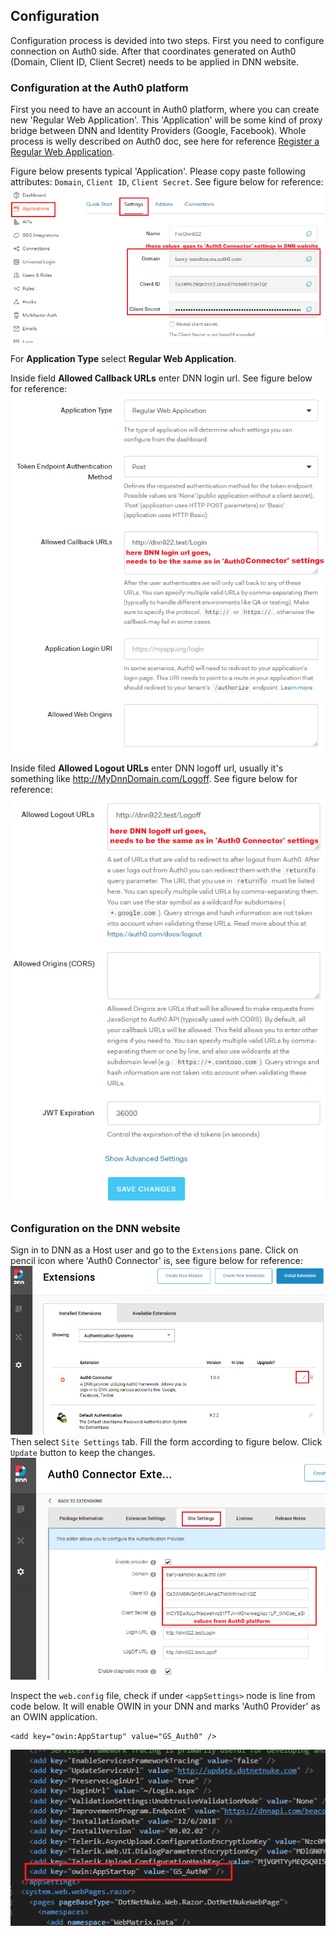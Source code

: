 ## Configuration
Configuration process is devided into two steps. First you need to configure connection on Auth0 side. After that coordinates generated on Auth0 (Domain, Client ID, Client Secret) needs to be applied in DNN website.
### Configuration at the Auth0 platform
First you need to have an account in Auth0 platform, where you can create new 'Regular Web Application'. This 'Application' will be some kind of proxy bridge between DNN and Identity Providers (Google, Facebook). Whole process is welly described on Auth0 doc, see here for reference [Register a Regular Web Application](https://auth0.com/docs/dashboard/guides/applications/register-app-regular-web).

Figure below presents typical 'Application'. Please copy paste following attributes: `Domain`, `Client ID`, `Client Secret`. See figure below for reference:
![alt text](https://raw.githubusercontent.com/BarryWaluszko/Auth0_DnnProvider/doc/doc/images/Auth0_Configure_02.png)

For **Application Type** select **Regular Web Application**.

Inside field **Allowed Callback URLs** enter DNN login url. See figure below for reference:
![alt text](https://raw.githubusercontent.com/BarryWaluszko/Auth0_DnnProvider/doc/doc/images/Auth0_Configure_03.png)

Inside filed **Allowed Logout URLs** enter DNN logoff url, usually it's something like http://MyDnnDomain.com/Logoff. See figure below for reference: 
![alt text](https://raw.githubusercontent.com/BarryWaluszko/Auth0_DnnProvider/doc/doc/images/Auth0_Configure_04.png)

### Configuration on the DNN website
Sign in to DNN as a Host user and go to the `Extensions` pane. Click on pencil icon where 'Auth0 Connector' is, see figure below for reference:
![alt text](https://raw.githubusercontent.com/BarryWaluszko/Auth0_DnnProvider/doc/doc/images/DNN_Configure_01.png)
Then select `Site Settings` tab. Fill the form according to figure below. Click `Update` button to keep the changes.
![alt text](https://raw.githubusercontent.com/BarryWaluszko/Auth0_DnnProvider/doc/doc/images/DNN_Configure_02.png)

Inspect the `web.config` file, check if under `<appSettings>` node is line from code below. It will enable OWIN in your DNN and marks 'Auth0 Provider' as an OWIN application. 
```
<add key="owin:AppStartup" value="GS_Auth0" />
```
![alt text](https://raw.githubusercontent.com/BarryWaluszko/Auth0_DnnProvider/doc/doc/images/DNN_Configure_03.png)